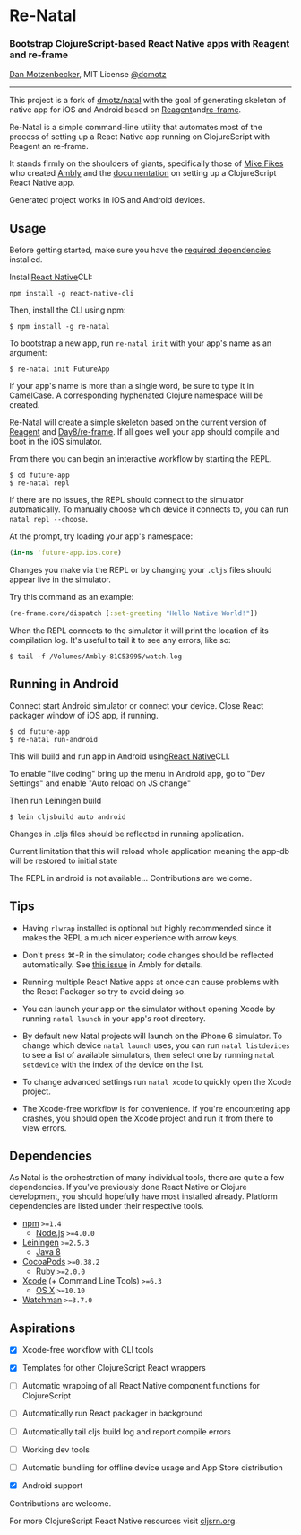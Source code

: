 # Re-Natal
### Bootstrap ClojureScript-based React Native apps with Reagent and re-frame
[Dan Motzenbecker](http://oxism.com), MIT License
[@dcmotz](https://twitter.com/dcmotz)

---

This project is a fork of [dmotz/natal](https://github.com/dmotz/natal) with
the goal of generating skeleton of native app for iOS and Android based on
[Reagent](https://github.com/reagent-project/reagent)and[re-frame](https://github.com/Day8/re-frame).

Re-Natal is a simple command-line utility that automates most of the process of
setting up a React Native app running on ClojureScript with Reagent an re-frame.

It stands firmly on the shoulders of giants, specifically those of
[Mike Fikes](http://blog.fikesfarm.com) who created
[Ambly](https://github.com/omcljs/ambly) and the
[documentation](http://cljsrn.org/ambly.html)
on setting up a ClojureScript React Native app.

Generated project works in iOS and Android devices.

## Usage

Before getting started, make sure you have the
[required dependencies](#dependencies) installed.

Install[React Native](https://facebook.github.io/react-native/docs/getting-started.html#content)CLI:
```
npm install -g react-native-cli
```

Then, install the CLI using npm:

```
$ npm install -g re-natal
```

To bootstrap a new app, run `re-natal init` with your app's name as an argument:

```
$ re-natal init FutureApp
```

If your app's name is more than a single word, be sure to type it in CamelCase.
A corresponding hyphenated Clojure namespace will be created.

Re-Natal will create a simple skeleton based on the current
version of [Reagent](https://github.com/reagent-project/reagent) and [Day8/re-frame](https://github.com/Day8/re-frame).
If all goes well your app should compile and boot in the iOS simulator.

From there you can begin an interactive workflow by starting the REPL.

```
$ cd future-app
$ re-natal repl
```

If there are no issues, the REPL should connect to the simulator automatically.
To manually choose which device it connects to, you can run `natal repl --choose`.

At the prompt, try loading your app's namespace:

```clojure
(in-ns 'future-app.ios.core)
```

Changes you make via the REPL or by changing your `.cljs` files should appear live
in the simulator.

Try this command as an example:

```clojure
(re-frame.core/dispatch [:set-greeting "Hello Native World!"])
```

When the REPL connects to the simulator it will print the location of its
compilation log. It's useful to tail it to see any errors, like so:

```
$ tail -f /Volumes/Ambly-81C53995/watch.log
```

## Running in Android

Connect start Android simulator or connect your device.
Close React packager window of iOS app, if running.

```
$ cd future-app
$ re-natal run-android
```
This will build and run app in Android
using[React Native](https://facebook.github.io/react-native/docs/getting-started.html#content)CLI.

To enable "live coding"
bring up the menu in Android app, go to "Dev Settings" and enable
"Auto reload on JS change"

Then run Leiningen build
```
$ lein cljsbuild auto android
```
Changes in .cljs files should be reflected in running application.

Current limitation that this will reload whole application meaning the app-db
will be restored to initial state

The REPL in android is not available... Contributions are welcome.

## Tips
- Having `rlwrap` installed is optional but highly recommended since it makes
the REPL a much nicer experience with arrow keys.

- Don't press ⌘-R in the simulator; code changes should be reflected automatically.
See [this issue](https://github.com/omcljs/ambly/issues/97) in Ambly for details.

- Running multiple React Native apps at once can cause problems with the React
Packager so try to avoid doing so.

- You can launch your app on the simulator without opening Xcode by running
`natal launch` in your app's root directory.

- By default new Natal projects will launch on the iPhone 6 simulator. To change
which device `natal launch` uses, you can run `natal listdevices` to see a list
of available simulators, then select one by running `natal setdevice` with the
index of the device on the list.

- To change advanced settings run `natal xcode` to quickly open the Xcode project.

- The Xcode-free workflow is for convenience. If you're encountering app crashes,
you should open the Xcode project and run it from there to view errors.


## Dependencies
As Natal is the orchestration of many individual tools, there are quite a few dependencies.
If you've previously done React Native or Clojure development, you should hopefully
have most installed already. Platform dependencies are listed under their respective
tools.

- [npm](https://www.npmjs.com) `>=1.4`
    - [Node.js](https://nodejs.org) `>=4.0.0`
- [Leiningen](http://leiningen.org) `>=2.5.3`
    - [Java 8](http://www.oracle.com/technetwork/java/javase/downloads/index.html)
- [CocoaPods](https://cocoapods.org) `>=0.38.2`
    - [Ruby](https://www.ruby-lang.org) `>=2.0.0`
- [Xcode](https://developer.apple.com/xcode) (+ Command Line Tools) `>=6.3`
    - [OS X](http://www.apple.com/osx) `>=10.10`
- [Watchman](https://facebook.github.io/watchman) `>=3.7.0`


## Aspirations
- [x] Xcode-free workflow with CLI tools
- [x] Templates for other ClojureScript React wrappers
- [ ] Automatic wrapping of all React Native component functions for ClojureScript
- [ ] Automatically run React packager in background
- [ ] Automatically tail cljs build log and report compile errors
- [ ] Working dev tools
- [ ] Automatic bundling for offline device usage and App Store distribution
- [x] Android support


Contributions are welcome.

For more ClojureScript React Native resources visit [cljsrn.org](http://cljsrn.org).
